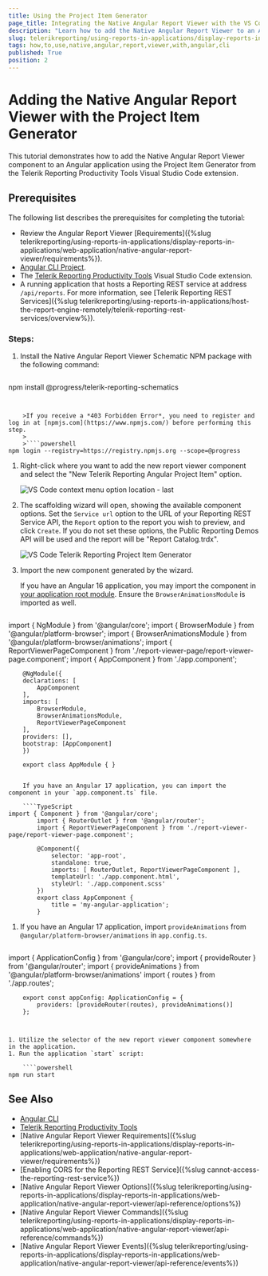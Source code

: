 ```yaml
---
title: Using the Project Item Generator
page_title: Integrating the Native Angular Report Viewer with the VS Code Extension
description: "Learn how to add the Native Angular Report Viewer to an Angular application using the Project Item Generator from the Telerik Reporting Productivity Tools extension."
slug: telerikreporting/using-reports-in-applications/display-reports-in-applications/web-application/native-angular-report-viewer/integrating-with-project-item-generator
tags: how,to,use,native,angular,report,viewer,with,angular,cli
published: True
position: 2
---
```


# Adding the Native Angular Report Viewer with the Project Item Generator

This tutorial demonstrates how to add the Native Angular Report Viewer component to an Angular application using the Project Item Generator from the Telerik Reporting Productivity Tools Visual Studio Code extension.

## Prerequisites

The following list describes the prerequisites for completing the tutorial:

* Review the Angular Report Viewer [Requirements]({%slug telerikreporting/using-reports-in-applications/display-reports-in-applications/web-application/native-angular-report-viewer/requirements%}).
* [Angular CLI Project](https://angular.io/cli).
* The [Telerik Reporting Productivity Tools](https://marketplace.visualstudio.com/items?itemName=TelerikInc.telerik-reporting-productivity-tools) Visual Studio Code extension.
* A running application that hosts a Reporting REST service at address `/api/reports`. For more information, see [Telerik Reporting REST Services]({%slug telerikreporting/using-reports-in-applications/host-the-report-engine-remotely/telerik-reporting-rest-services/overview%}).

### Steps:

1. Install the Native Angular Report Viewer Schematic NPM package with the following command:

	````powershell
npm install @progress/telerik-reporting-schematics
````


	>If you receive a *403 Forbidden Error*, you need to register and log in at [npmjs.com](https://www.npmjs.com/) before performing this step.
	>
	>````powershell
npm login --registry=https://registry.npmjs.org --scope=@progress
````


1. Right-click where you want to add the new report viewer component and select the "New Telerik Reporting Angular Project Item" option.

	![VS Code context menu option location - last](images/vs-code-context-menu-option.png)

1. The scaffolding wizard will open, showing the available component options. Set the `Service url` option to the URL of your Reporting REST Service API, the `Report` option to the report you wish to preview, and click `Create`. If you do not set these options, the Public Reporting Demos API will be used and the report will be "Report Catalog.trdx".

	![VS Code Telerik Reporting Project Item Generator](images/vs-code-telerik-reporting-project-item-generator.png)

1. Import the new component generated by the wizard.

	If you have an Angular 16 application, you may import the component in [your application root module](https://angular.io/guide/ngmodules#!#angular-modularity). Ensure the `BrowserAnimationsModule` is imported as well. 

	````TypeScript
import { NgModule } from '@angular/core';
		import { BrowserModule } from '@angular/platform-browser';
		import { BrowserAnimationsModule } from '@angular/platform-browser/animations';
		import { ReportViewerPageComponent } from './report-viewer-page/report-viewer-page.component';
		import { AppComponent } from './app.component';

		@NgModule({
		declarations: [
			AppComponent
		],
		imports: [
			BrowserModule,
			BrowserAnimationsModule,
			ReportViewerPageComponent
		],
		providers: [],
		bootstrap: [AppComponent]
		})

		export class AppModule { }
````

	If you have an Angular 17 application, you can import the component in your `app.component.ts` file.

	````TypeScript
import { Component } from '@angular/core';
		import { RouterOutlet } from '@angular/router';
		import { ReportViewerPageComponent } from './report-viewer-page/report-viewer-page.component';

		@Component({
			selector: 'app-root',
			standalone: true,
			imports: [ RouterOutlet, ReportViewerPageComponent ],
			templateUrl: './app.component.html',
			styleUrl: './app.component.scss'
		})
		export class AppComponent {
			title = 'my-angular-application';
		}
````


1. If you have an Angular 17 application, import `provideAnimations` from `@angular/platform-browser/animations` in `app.config.ts`.

	````TypeScript
import { ApplicationConfig } from '@angular/core';
		import { provideRouter } from '@angular/router';
		import { provideAnimations } from '@angular/platform-browser/animations'
		import { routes } from './app.routes';

		export const appConfig: ApplicationConfig = {
			providers: [provideRouter(routes), provideAnimations()]
		};
````


1. Utilize the selector of the new report viewer component somewhere in the application.
1. Run the application `start` script:

	````powershell
npm run start
````


## See Also

* [Angular CLI](https://angular.io/cli)
* [Telerik Reporting Productivity Tools](https://marketplace.visualstudio.com/items?itemName=TelerikInc.telerik-reporting-productivity-tools)
* [Native Angular Report Viewer Requirements]({%slug telerikreporting/using-reports-in-applications/display-reports-in-applications/web-application/native-angular-report-viewer/requirements%})
* [Enabling CORS for the Reporting REST Service]({%slug cannot-access-the-reporting-rest-service%})
* [Native Angular Report Viewer Options]({%slug telerikreporting/using-reports-in-applications/display-reports-in-applications/web-application/native-angular-report-viewer/api-reference/options%})
* [Native Angular Report Viewer Commands]({%slug telerikreporting/using-reports-in-applications/display-reports-in-applications/web-application/native-angular-report-viewer/api-reference/commands%})
* [Native Angular Report Viewer Events]({%slug telerikreporting/using-reports-in-applications/display-reports-in-applications/web-application/native-angular-report-viewer/api-reference/events%})
